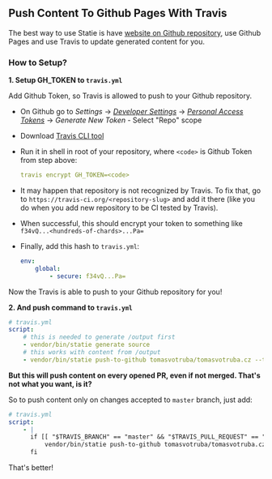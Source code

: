 ## Push Content To Github Pages With Travis

The best way to use Statie is have [website on Github repository](https://github.com/TomasVotruba/tomasvotruba.cz), use Github Pages and use Travis to update generated content for you.

### How to Setup?

**1. Setup GH_TOKEN to `travis.yml`**

Add Github Token, so Travis is allowed to push to your Github repository.

- On Github go to *Settings* → *[Developer Settings](https://github.com/settings/developers)* → *[Personal Access Tokens](https://github.com/settings/tokens)* → *Generate New Token* - Select "Repo" scope

- Download [Travis CLI tool](https://github.com/travis-ci/travis.rb#installation)

- Run it in shell in root of your repository, where `<code>` is Github Token from step above:

    ```yaml
    travis encrypt GH_TOKEN=<code>
    ```

- It may happen that repository is not recognized by Travis. To fix that, go to `https://travis-ci.org/<repository-slug>`
    and add it there (like you do when you add new repository to be CI tested by Travis).

- When successful, this should encrypt your token to something like `f34vQ...<hundreds-of-chards>...Pa=`

- Finally, add this hash to `travis.yml`:

    ```yml
    env:
        global:
            - secure: f34vQ...Pa=
    ```

Now the Travis is able to push to your Github repository for you!


**2. And push command to `travis.yml`**

```yaml
# travis.yml
script:
    # this is needed to generate /output first
    - vendor/bin/statie generate source
    # this works with content from /output
    - vendor/bin/statie push-to-github tomasvotruba/tomasvotruba.cz --token=${GH_TOKEN}
```

**But this will push content on every opened PR, even if not merged. That's not what you want, is it?**

So to push content only on changes accepted to `master` branch, just add:

```yaml
# travis.yml
script:
    - |
      if [[ "$TRAVIS_BRANCH" == "master" && "$TRAVIS_PULL_REQUEST" == "false" ]]; then
          vendor/bin/statie push-to-github tomasvotruba/tomasvotruba.cz --token=${GH_TOKEN}
      fi
```

That's better!